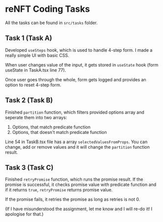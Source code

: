 # reNFT Coding Tasks

All the tasks can be found in `src/tasks` folder.

## Task 1 (Task A)

Developed `useSteps` hook, which is used to handle 4-step form.
I made a really simple UI with basic CSS.

When user changes value of the input, it gets stored in `useState` hook (form useState in TaskA.tsx line 77).

Once user goes through the whole, form gets logged and provides an option to reset 4-step form.

## Task 2 (Task B)

Finished `partition` function, which filters provided options array and seperate them into two arrays:

1. Options, that match predicate function
2. Options, that doesn't match predicate function

Line 54 in TaskB.tsx file has a array `selectedValuesFromProps`. You can change, add or remove values and it will change the `partition` function result.

## Task 3 (Task C)

Finished `retryPromise` function, which runs the promise result. If the promise is successful, it checks promise value with predicate function and if it returns `true`, `retryPromise` returns promise value.

If the promise fails, it retries the promise as long as retries is not 0.

(If I have misunderstood the assignment, let me know and I will re-do it! I apologise for that.)
